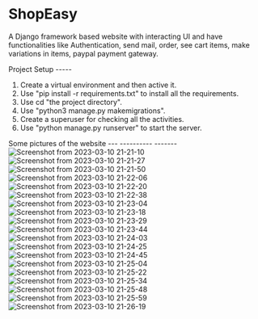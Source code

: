 # ShopEasy
A Django framework based website with interacting UI and have functionalities like Authentication, send mail, order, see cart items, make variations in items, paypal payment gateway. 

Project Setup -----

1. Create a virtual environment and then active it.
2. Use "pip install -r requirements.txt" to install all the requirements.
3. Use cd "the project directory".
4. Use "python3 manage.py makemigrations".
5. Create a superuser for checking all the activities.
6. Use "python manage.py runserver" to start the server.


Some pictures of the website --- ---------- -------
![Screenshot from 2023-03-10 21-21-10](https://user-images.githubusercontent.com/91347841/224364260-325e5361-21fa-43f9-9652-45622ac356fa.png)
![Screenshot from 2023-03-10 21-21-27](https://user-images.githubusercontent.com/91347841/224364272-7c921c8d-9598-43c5-9edb-680d6587e064.png)
![Screenshot from 2023-03-10 21-21-50](https://user-images.githubusercontent.com/91347841/224364286-5b5fea4b-842d-4f1b-b779-21615ca6d578.png)
![Screenshot from 2023-03-10 21-22-06](https://user-images.githubusercontent.com/91347841/224364294-cb9747ac-e0f7-4fbc-b718-67e971f6c780.png)
![Screenshot from 2023-03-10 21-22-20](https://user-images.githubusercontent.com/91347841/224364302-241eab2a-34f1-4726-b279-a5501c4326a9.png)
![Screenshot from 2023-03-10 21-22-38](https://user-images.githubusercontent.com/91347841/224364307-df52c53a-0f8d-4ad0-a1ce-22b022a76bd4.png)
![Screenshot from 2023-03-10 21-23-04](https://user-images.githubusercontent.com/91347841/224364315-c65c3d39-d352-422e-a6dd-47438297676b.png)
![Screenshot from 2023-03-10 21-23-18](https://user-images.githubusercontent.com/91347841/224364318-a2063d18-1c8a-4705-b38a-6dc3ae2d40d1.png)
![Screenshot from 2023-03-10 21-23-29](https://user-images.githubusercontent.com/91347841/224364321-c7c57077-8256-4552-b6c5-7cd852fbef7b.png)
![Screenshot from 2023-03-10 21-23-44](https://user-images.githubusercontent.com/91347841/224364328-d5fb9eea-1e66-4a14-9dcf-074cc7337f62.png)
![Screenshot from 2023-03-10 21-24-03](https://user-images.githubusercontent.com/91347841/224364331-c613bc32-6f2f-4024-a725-99d531bf41da.png)
![Screenshot from 2023-03-10 21-24-25](https://user-images.githubusercontent.com/91347841/224364337-b91d7485-52d7-408a-b3ba-2c7efc997136.png)
![Screenshot from 2023-03-10 21-24-45](https://user-images.githubusercontent.com/91347841/224364342-9d8f435f-9ab2-4443-8946-e4ec04cb94a9.png)
![Screenshot from 2023-03-10 21-25-04](https://user-images.githubusercontent.com/91347841/224364350-36a98859-5c9d-4616-8515-a38a45a4bea7.png)
![Screenshot from 2023-03-10 21-25-22](https://user-images.githubusercontent.com/91347841/224364353-14cc5bd2-47fe-48ec-b2f0-adac30241fe8.png)
![Screenshot from 2023-03-10 21-25-34](https://user-images.githubusercontent.com/91347841/224364359-b21d3a9a-76e7-422e-8320-e8655d64b734.png)
![Screenshot from 2023-03-10 21-25-48](https://user-images.githubusercontent.com/91347841/224364362-a0e127f1-dc2b-4941-81dd-1f96432233c4.png)
![Screenshot from 2023-03-10 21-25-59](https://user-images.githubusercontent.com/91347841/224364366-5a447f65-8c6d-4520-beb4-8e16fd45dc3a.png)
![Screenshot from 2023-03-10 21-26-19](https://user-images.githubusercontent.com/91347841/224364371-aa0bf570-0fbd-45e6-9c02-2aa3790a3afd.png)
